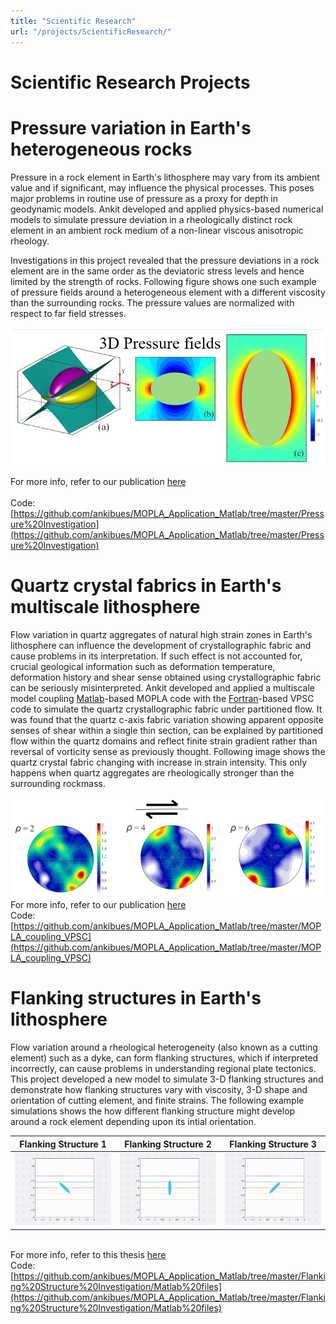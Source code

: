 ```yaml
---
title: "Scientific Research"
url: "/projects/ScientificResearch/"
---
```

# **Scientific Research Projects** 

# **Pressure variation in Earth's heterogeneous rocks** 

Pressure in a rock element in Earth's lithosphere may vary from its ambient value and if 
significant, may influence the physical processes. This poses major problems in 
routine use of pressure as a proxy for depth in geodynamic models. Ankit developed and applied 
physics-based numerical models to simulate pressure deviation in a rheologically distinct rock element in 
an ambient rock medium of a non-linear viscous anisotropic rheology. 

Investigations in this project revealed that the pressure deviations in a rock element are in the same order as the deviatoric stress levels and hence limited by the strength of rocks. Following figure shows one such example of pressure fields around a heterogeneous element with a different viscosity than the surrounding rocks. The pressure values are normalized with respect to far field stresses.
\
\
![](/media/Pressure1.png)
\
\
For more info, refer to our publication [here](https://doi.org/10.1016/j.epsl.2018.07.010)
\
\
Code: [https://github.com/ankibues/MOPLA_Application_Matlab/tree/master/Pressure%20Investigation](https://github.com/ankibues/MOPLA_Application_Matlab/tree/master/Pressure%20Investigation)



# **Quartz crystal fabrics in Earth's multiscale lithosphere**

Flow variation in quartz aggregates of natural high strain zones in Earth's lithosphere can influence the development of crystallographic fabric and cause problems in its interpretation. If such effect is not accounted for, crucial geological information such as deformation temperature, deformation history and shear sense obtained using crystallographic fabric can be seriously misinterpreted. Ankit developed and applied a multiscale model coupling [Matlab](https://www.mathworks.com/products/matlab.html)-based MOPLA code with the [Fortran](https://fortran-lang.org/en/)-based VPSC code to simulate the quartz crystallographic fabric under partitioned flow. It was found that the quartz c-axis fabric variation showing apparent opposite senses of shear within a single thin section, can be explained by partitioned flow within the quartz domains and reflect finite strain gradient rather than reversal of vorticity sense as previously thought. Following image shows the quartz crystal fabric changing with increase in strain intensity. This only happens when quartz aggregates are rheologically stronger than the surrounding rockmass.
\
\
![](/media/CPO1.png)
\
For more info, refer to our publication [here](https://agupubs.onlinelibrary.wiley.com/doi/10.1029/2020JB021040)
\
Code: [https://github.com/ankibues/MOPLA_Application_Matlab/tree/master/MOPLA_coupling_VPSC](https://github.com/ankibues/MOPLA_Application_Matlab/tree/master/MOPLA_coupling_VPSC)



# **Flanking structures in Earth's lithosphere**

Flow variation around a rheological heterogeneity (also known as a cutting element) such as a dyke, can form flanking structures, which if interpreted incorrectly, can cause problems in understanding regional plate tectonics. This project developed a new model to simulate 3-D flanking structures and demonstrate how flanking structures vary with viscosity, 3-D shape and orientation of cutting element, and finite strains. The following example simulations shows the how different flanking structure might develop around a rock element depending upon its intial orientation.

|Flanking Structure 1 |Flanking Structure 2 | Flanking Structure 3| 
|:-:|:-:|:-:|
|![](/media/Media1.gif)|![](/media/Media2.gif)|![](/media/Media3.gif)|

\
For more info, refer to this thesis [here](https://ir.lib.uwo.ca/etd/7763/)
\
Code: [https://github.com/ankibues/MOPLA_Application_Matlab/tree/master/Flanking%20Structure%20Investigation/Matlab%20files](https://github.com/ankibues/MOPLA_Application_Matlab/tree/master/Flanking%20Structure%20Investigation/Matlab%20files)


